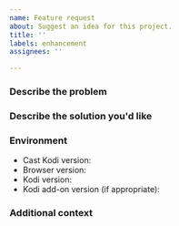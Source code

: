 ```yaml
---
name: Feature request
about: Suggest an idea for this project.
title: ''
labels: enhancement
assignees: ''

---
```


### Describe the problem

<!-- A clear and concise description of what the problem is. Ex. I'm always
     frustrated when [...] -->

### Describe the solution you'd like

<!-- A clear and concise description of what you want to happen. -->

### Environment

- Cast Kodi version<!-- e.g. 6.9.0 -->:
- Browser version<!-- e.g. Chrome 106.0.5249.91, Firefox 105.0 -->:
- Kodi version<!-- e.g. 19.4 -->:
- Kodi add-on version (if appropriate)<!-- e.g. YouTube 6.8.18+matrix.1 -->:

### Additional context

<!-- Add any other context or screenshots about the feature request here. -->
